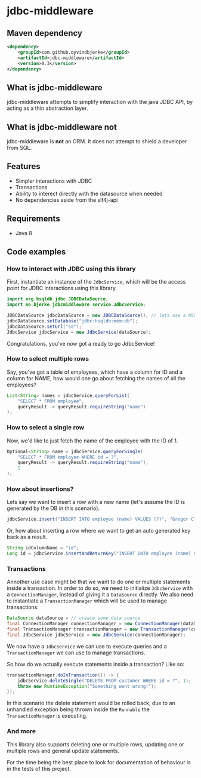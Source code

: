 # jdbc-middleware

## Maven dependency
```xml
<dependency>
    <groupId>com.github.oyvindbjerke</groupId>
    <artifactId>jdbc-middleware</artifactId>
    <version>0.3</version>
</dependency>
```

## What is jdbc-middleware
jdbc-middleware attempts to simplify interaction with the java JDBC API, by acting as a thin abstraction layer.

## What is jdbc-middleware **not**
jdbc-middleware is **not** an ORM. It does not attempt to shield a developer from SQL.

## Features
* Simpler interactions with JDBC
* Transactions
* Ability to interect directly with the datasource when needed
* No dependencies aside from the slf4j-api

## Requirements
* Java 8

## Code examples

### How to interact with JDBC using this library
First, instantiate an instance of the ```JdbcService```, which will be the access point for JDBC interactions using this library.

```java
import org.hsqldb.jdbc.JDBCDataSource;
import no.bjerke.jdbcmiddleware.service.JdbcService;

JDBCDataSource jdbcDataSource = new JDBCDataSource(); // lets use a HSQL datasource for this example
jdbcDataSource.setDatabase("jdbc:hsqldb:mem:db");
jdbcDataSource.setUrl("sa");
JdbcService jdbcService = new JdbcService(dataSource);
```
Congratulations, you've now got a ready to go JdbcService!

### How to select multiple rows

Say, you've got a table of employees, which have a column for ID and a column for NAME, how would one go about fetching the names of all the employees?

```java
List<String> names = jdbcService.queryForList(
    "SELECT * FROM employee",
    queryResult -> queryResult.requireString("name")
);
```
### How to select a single row

Now, we'd like to just fetch the name of the employee with the ID of 1.

```java
Optional<String> name = jdbcService.queryForSingle(
    "SELECT * FROM employee WHERE id = ?",
    queryResult -> queryResult.requireString("name"),
    1
);
```

### How about insertions?

Lets say we want to insert a row with a new name (let's assume the ID is generated by the DB in this scenario).

```java
jdbcService.insert("INSERT INTO employee (name) VALUES (?)", "Gregor Clegane");
```

Or, how about inserting a row where we want to get an auto generated key back as a result.

```java
String idColumnName = "id";
Long id = jdbcService.insertAndReturnKey("INSERT INTO employee (name) VALUES (?)", idColumnName, "Jon Snow");
```

### Transactions

Annother use case might be that we want to do one or multiple statements inside a transaction. In order to do so, we need to initialize ```JdbcService``` with a ```ConnectionManager```, instead of giving it a ```DataSource``` directly. We also need to instantiate a ```TransactionManager``` which will be used to manage transactions.

```Java
DataSource dataSource = // create some data source
final ConnectionManager connectionManager = new ConnectionManager(dataSource);
final TransactionManager transactionManager = new TransactionManager(connectionManager);
final JdbcService jdbcService = new JdbcService(connectionManager);
```

We now have a ```JdbcService``` we can use to execute queries and a ```TransactionManager``` we can use to manage transactions.

So how do we actually execute statements inside a transaction? Like so:

```java
transactionManager.doInTransaction(() -> {
    jdbcService.deleteSingle("DELETE FROM customer WHERE id = ?", 1);
    throw new RuntimeException("Something went wrong!");
});
```
In this scenario the delete statement would be rolled back, due to an unhandled exception being thrown inside the ```Runnable``` the ```TransactionManager``` is executing.

### And more

This library also supports deleting one or multiple rows, updating one or multiple rows and general update statements.

For the time being the best place to look for documentation of behaviour is in the tests of this project.
